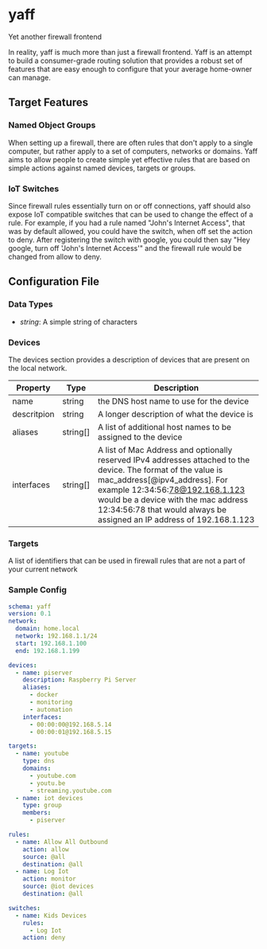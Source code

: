 # yaff
Yet another firewall frontend

In reality, yaff is much more than just a firewall frontend.  Yaff is an attempt to build a consumer-grade routing solution that provides a robust set of features that are easy enough to configure that your average home-owner can manage.

## Target Features
### Named Object Groups
When setting up a firewall, there are often rules that don't apply to a single computer, but rather apply to a set of computers, networks or domains.  Yaff aims to allow people to create simple yet effective rules that are based on simple actions against named devices, targets or groups.

### IoT Switches
Since firewall rules essentially turn on or off connections, yaff should also expose IoT compatible switches that can be used to change the effect of a rule.  For example, if you had a rule named "John's Internet Access", that was by default allowed, you could have the switch, when off set the action to deny.  After registering the switch with google, you could then say "Hey google, turn off 'John's Internet Access'" and the firewall rule would be changed from allow to deny.

## Configuration File

### Data Types
* _string_: A simple string of characters

### Devices
The devices section provides a description of devices that are present on the local network.

| Property | Type | Description |
|------|------|-----|
| name | string | the DNS host name to use for the device |
| descritpion | string | A longer description of what the device is |
| aliases | string[] | A list of additional host names to be assigned to the device |
| interfaces | string[] | A list of Mac Address and optionally reserved IPv4 addresses attached to the device.  The format of the value is mac_address[@ipv4_address].  For example 12:34:56:78@192.168.1.123 would be a device with the mac address 12:34:56:78 that would always be assigned an IP address of 192.168.1.123 |

### Targets
A list of identifiers that can be used in firewall rules that are not a part of your current network



### Sample Config

```yaml
schema: yaff
version: 0.1
network:
  domain: home.local
  network: 192.168.1.1/24
  start: 192.168.1.100
  end: 192.168.1.199

devices:
  - name: piserver
    description: Raspberry Pi Server
    aliases:
      - docker
      - monitoring
      - automation
    interfaces:
      - 00:00:00@192.168.5.14
      - 00:00:01@192.168.5.15

targets:
  - name: youtube
    type: dns
    domains:
      - youtube.com
      - youtu.be
      - streaming.youtube.com
  - name: iot devices
    type: group
    members:
      - piserver

rules:
  - name: Allow All Outbound
    action: allow
    source: @all
    destination: @all
  - name: Log Iot
    action: monitor
    source: @iot devices
    destination: @all    

switches:
  - name: Kids Devices
    rules:
      - Log Iot
    action: deny
```

